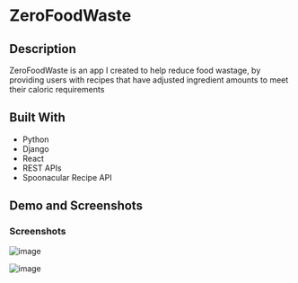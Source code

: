 # ZeroFoodWaste

## Description
ZeroFoodWaste is an app I created to help reduce food wastage, by providing users with recipes that have adjusted ingredient amounts to meet their caloric requirements 

## Built With 
- Python 
- Django
- React 
- REST APIs
- Spoonacular Recipe API

## Demo and Screenshots

### Screenshots 
![image](https://user-images.githubusercontent.com/73492549/205198158-5b7c4d9e-6749-428e-b58c-2f0e4dcc13ed.png)

![image](https://user-images.githubusercontent.com/73492549/205399858-c1c485fa-4412-421f-92e4-57def9f3057c.png)



